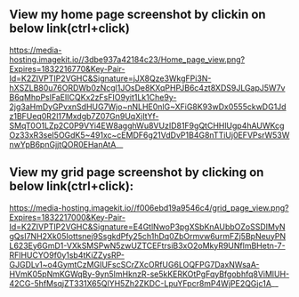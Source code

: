 ## View my home page screenshot by clickin on below link(ctrl+click)
https://media-hosting.imagekit.io//3dbe937a42184c23/Home_page_view.png?Expires=1832216770&Key-Pair-Id=K2ZIVPTIP2VGHC&Signature=jJX8Qze3WkgFPi3N-hXSZLB80u76ORDWb0zNcgl1JOsDe8KXqPHPJB6c4zt8XDS9JLGapJ5W7vB6qMhpPslFaEIICQKx2zFsFIO9yit1Lk1Che9y-2jg3aHmDyGPvxnSdHUG7Wjo~nNLHE0nlG~XFiG8K93wDx0555ckwDG1Jdz1BFUeq0R2l17Mxdgb7Z07Gn9UqXjItYf-SMqT0O1LZp2C0P9VYi4EW8agghWu8VUzID81F9gQtCHHlUgp4hAUWKcgOz33xR3seI5OGdK5~491xc~cEMDF6g21VdDvP1B4G8nTTiUj0EFVPsrW53WnwYpB6pnGjjtQOR0EHanAtA__


## View my grid page screenshot by clicking on below link(ctrl+click):
https://media-hosting.imagekit.io//f006ebd19a9546c4/grid_page_view.png?Expires=1832217000&Key-Pair-Id=K2ZIVPTIP2VGHC&Signature=E4GtlNwoP3pgXSbKnAUbbOZoSSDIMyNgQsI7NH2Xk05Iottsnej9SsgkdPfy25ch1hDq0ZbOrmvw6urmFZj5BpNeuyPNL623Ey6GmD1-VXkSMSPwN5zwUZTCEFtrsiB3xO2oMkyR9UNflmBHetn-7-RFlHUCYO9f0y1sb4tKiZZysRP-GJGDLv1~o4GymtCzMGIUFscSCrZXcORfUG6LOQFPG7DaxNWsaA-HVmK05pNmKGWqBy-9yn5ImHknzR-se5kKERKOtPgFqyBfgobhfq8ViMlUH-42CG-5hfMsqjZT331X65QlYH5Zh2ZKDC-LpuYFpcr8mP4WjPE2QGjc1A__
